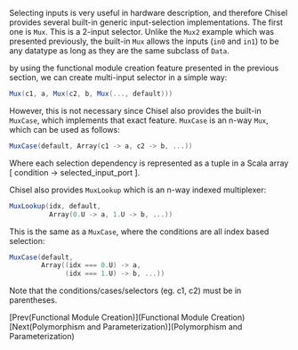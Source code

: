 Selecting inputs is very useful in hardware description, and therefore Chisel provides several built-in generic input-selection implementations.
The first one is `Mux`. This is a 2-input selector. Unlike the `Mux2` example which was presented previously, the built-in `Mux` allows 
the inputs (`in0` and `in1`) to be any datatype as long as they are the same subclass of `Data`.

by using the functional module creation feature presented in the previous section, we can create multi-input selector in a simple way:

```scala
Mux(c1, a, Mux(c2, b, Mux(..., default)))
```

However, this is not necessary since Chisel also provides the built-in `MuxCase`, which implements that exact feature.
`MuxCase` is an n-way `Mux`, which can be used as follows:

```scala
MuxCase(default, Array(c1 -> a, c2 -> b, ...))
```
 
Where each selection dependency is represented as a tuple in a Scala
array [ condition -> selected_input_port ].


Chisel also provides `MuxLookup` which is an n-way indexed multiplexer:

```scala
MuxLookup(idx, default, 
          Array(0.U -> a, 1.U -> b, ...))
```

This is the same as a `MuxCase`, where the conditions are all index based selection:

```scala
MuxCase(default, 
        Array((idx === 0.U) -> a,
              (idx === 1.U) -> b, ...))
```

Note that the conditions/cases/selectors (eg. c1, c2) must be in parentheses.

[Prev(Functional Module Creation)](Functional Module Creation) [Next(Polymorphism and Parameterization)](Polymorphism and Parameterization)